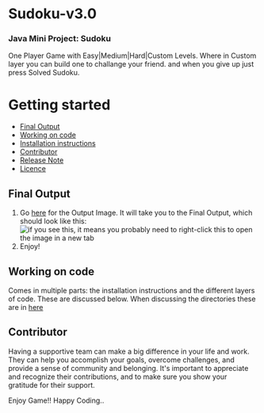 # Sudoku-v3.0

### Java Mini Project: Sudoku <br />
One Player Game with Easy|Medium|Hard|Custom Levels. Where in Custom layer you can build one to challange your friend. and when you give up just press Solved Sudoku. <br />

# Getting started
* [Final Output](#final-output)
* [Working on code](#working-on-code)
 * [Installation instructions](#installation-instructions)
 * [Contributor](#contributor)
 * [Release Note](#release-note)
 * [Licence](#licence)

## Final Output

1. Go [here](https://github.com/Jignesh-81726/Sudoku-v3.0/blob/master/Sudoku3.0.jpg) for the Output Image. It will take you to the Final Output, which should look like this: ![if you see this, it means you probably need to right-click this to open the image in a new tab](../master/Sudoku3.0.jpg)
2. Enjoy!

## Working on code

Comes in multiple parts: the installation instructions and the different layers of code. These are discussed below. When discussing the directories these are in [here](../master/STRUCTURE.md) 


## Contributor

Having a supportive team can make a big difference in your life and work. They can help you accomplish your goals, overcome challenges, and provide a sense of community and belonging. It's important to appreciate and recognize their contributions, and to make sure you show your gratitude for their support. 


Enjoy Game!! Happy Coding..
